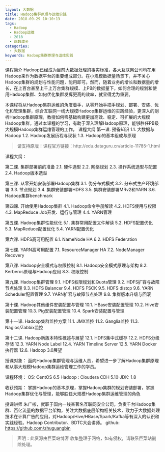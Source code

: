 ```yaml
---
layout: 大数据
title: Hadoop集群原理与运维实践
date: 2018-09-29 10:10:13
tags:
  - Hadoop
  - Hadoop运维
  - 2018
  - 炼数成金
categories:
  - 大数据
keywords: Hadoop集群原理与运维实践
---
```

课程简介
Hadoop已经成为目前大数据处理的事实标准，各大互联网公司均在用Hadoop来作为数据平台的重要组成部分。在小规模数据量场景下，并不关心Hadoop集群的规划与性能问题，能用即可。然而，随着业务的增长和数据量的增长，在上百台甚至上千上万台集群规模、上PB的数据量下，如何合理的规划和使用Hadoop集群、如何优化集群发挥更高的效率，就显得尤为重要。

本课程将从Hadoop集群运维的角度着手，从零开始手把手规划、部署、安装、优化和管理集群，综合互联网一线大规模Hadoop集群运维的实践经验，更深入的剖析Hadoop集群原理，教授如何零基础构建更加高效、稳定、可扩展的大规模Hadoop集群。通过本课程的学习，有助于深入理解Hadoop原理，能够胜任PB级大规模Hadoop集群运维管理的工作。
课程大纲
第一课.        预备知识
1.1.        大数据与Hadoop
1.2.        Hadoop发展历程与现状
1.3.        Hadoop的基本组成与原理

<!-- more -->
<blockquote class="blockquote-center">
请支持原版！课程官方链接：http://edu.dataguru.cn/article-11785-1.html</blockquote>
</blockquote>
课程大纲：


第二课.     集群部署前的准备
2.1.     硬件选型
2.2.     网络规划
2.3.     操作系统选型与配置
2.4.     Hadoop版本选型

第三课.     从零开始安装部署Hadoop集群
3.1.     伪分布式模式
3.2.     分布式生产环境部署
3.3.     节点规划
3.4.     集群安装部署HDFS
3.5.     集群安装部署MRv2和YARN
3.6.     Hadoop集群benchmark

第四课.     开始使用Hadoop集群
4.1.     Hadoop命令手册解读
4.2.     HDFS使用与权限
4.3.     MapReduce Job开发、运行与管理
4.4.     YARN管理

第五课.     Hadoop集群性能优化
5.1.     集群常用配置文件解读
5.2.     HDFS配置优化
5.3.     MapReduce配置优化
5.4.     YARN配置优化

第六课.     HDFS高可用配置
6.1.     NameNode HA
6.2.     HDFS Federation

第七课.     YARN高可用配置
7.1.     ResourceManager HA
7.2.     NodeManager Recovery

第八课.     Hadoop安全模式与权限控制
8.1.     Hadoop安全模式原理与架构
8.2.     Kerberos原理与Hadoop应用
8.3.     权限控制

第九课.     Hadoop集群管理
9.1.     HDFS权限规划和Quota管理
9.2.     HDFS扩容与故障节点处理
9.3.     HDFS Balancer
9.4.     HDFS FSCK
9.5.     HDFS distcp
9.6.     YARN Scheduler配置管理
9.7.     YARN扩容与故障节点处理
9.8.     集群版本升级与回滚

第十课.     Hadoop其他组件安装配置与管理
10.1.     HBase安装配置管理
10.2.     Hive安装配置管理
10.3.     Pig安装配置管理
10.4.     Spark安装配置与管理

第十一课.     Hadoop集群监控方案
11.1.     JMX监控
11.2.     Ganglia监控
11.3.     Nagios/Zabbix监控

第十二课.     Hadoop新版本特性概述与展望
12.1.     HDFS集中式缓存
12.2.     HDFS分级存储
12.3.     YARN Node Label
12.4.     YARN Timeline Server
12.5.     YARN Docker执行器
12.6.     Hadoop 3.0展望


授课对象：
面向Hadoop集群管理与运维人员，希望进一步了解Hadoop集群原理和从事大规模Hadoop集群运维管理工作的学员。

课程环境：
OS: CentOS 6.5
Hadoop : Cloudera CDH 5.10
JDK: 1.8

收获预期：
掌握Hadoop的基本原理，掌握Hadoop集群的规划安装部署，掌握Hadoop集群优化与管理，能够胜任大规模Hadoop集群运维管理的角色

授课讲师
朱广彬，就职于国内一线某著名互联网安全公司，负责千台Hadoop集群、百亿流量的数据平台架构，关注大数据底层架构相关技术，致力于大数据处理技术在计算广告的应用，对Hadoop/Hive/HBase/Spark/Kafka等有深入的认识和实践经验。Hadoop Contributor、BDTC大会讲师。
github: https://github.com/zhuguangbin


<blockquote class="blockquote-center">声明：此资源由巨菜站博客 收集整理于网络，如有侵权，请联系巨菜站删除处理。</blockquote>

<div id="jspay" sid="SYWJqfy2655" style="display:none">SYWJqfy2655</div>
<script type="text/javascript" src="https://www.fageka.com/j.js"></script>
<script type="text/javascript" src="https://www.fageka.com/f.js" charset="utf-8"></script>
